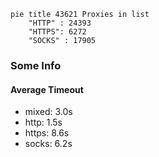 
```mermaid
pie title 43621 Proxies in list
    "HTTP" : 24393
    "HTTPS": 6272
    "SOCKS" : 17905
```

### Some Info
#### Average Timeout

- mixed: 3.0s
- http: 1.5s
- https: 8.6s
- socks: 6.2s